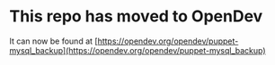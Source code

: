 # This repo has moved to OpenDev

It can now be found at [https://opendev.org/opendev/puppet-mysql_backup](https://opendev.org/opendev/puppet-mysql_backup)

